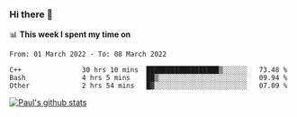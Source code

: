 ### Hi there 👋

📊 **This week I spent my time on**
<!--START_SECTION:waka-->

```text
From: 01 March 2022 - To: 08 March 2022

C++               30 hrs 10 mins  ██████████████████▒░░░░░░   73.48 %
Bash              4 hrs 5 mins    ██▒░░░░░░░░░░░░░░░░░░░░░░   09.94 %
Other             2 hrs 54 mins   █▓░░░░░░░░░░░░░░░░░░░░░░░   07.09 %
```

<!--END_SECTION:waka-->


[![Paul's github stats](https://github-readme-stats.vercel.app/api?username=mickeyouyou&theme=dracula&show_icons=true)](https://github.com/anuraghazra/github-readme-stats)
